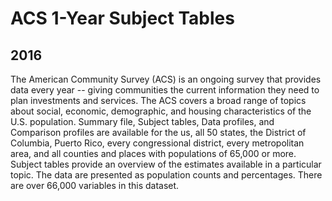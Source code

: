 # ACS 1-Year Subject Tables

## 2016

<p>The American Community Survey (ACS) is an ongoing survey that provides data
every year -- giving communities the current information they need to plan
investments and services. The ACS covers a broad range of topics about social,
economic, demographic, and housing characteristics of the U.S. population. 
Summary file, Subject tables, Data profiles, and Comparison profiles are
available for the us, all 50 states, the District of Columbia, Puerto Rico,
every congressional district, every metropolitan area, and all counties and
places with populations of 65,000 or more.  Subject tables provide an overview
of the estimates available in a particular topic.  The data are presented as
population counts and percentages.  There are over 66,000 variables in this
dataset.</p>

